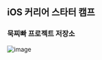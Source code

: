## iOS 커리어 스타터 캠프

### 묵찌빠 프로젝트 저장소

![image](https://user-images.githubusercontent.com/66284051/154024845-98725c3e-86d6-43e0-ac70-c87b543fcfb3.png)
